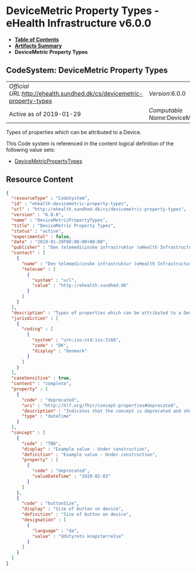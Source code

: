# DeviceMetric Property Types - eHealth Infrastructure v6.0.0

* [**Table of Contents**](toc.md)
* [**Artifacts Summary**](artifacts.md)
* **DeviceMetric Property Types**

## CodeSystem: DeviceMetric Property Types 

| | |
| :--- | :--- |
| *Official URL*:http://ehealth.sundhed.dk/cs/devicemetric-property-types | *Version*:6.0.0 |
| Active as of 2019-01-29 | *Computable Name*:DeviceMetricPropertyTypes |

 
Types of properties which can be attributed to a Device. 

 This Code system is referenced in the content logical definition of the following value sets: 

* [DeviceMetricPropertyTypes](ValueSet-ehealth-devicemetric-property-types.md)



## Resource Content

```json
{
  "resourceType" : "CodeSystem",
  "id" : "ehealth-devicemetric-property-types",
  "url" : "http://ehealth.sundhed.dk/cs/devicemetric-property-types",
  "version" : "6.0.0",
  "name" : "DeviceMetricPropertyTypes",
  "title" : "DeviceMetric Property Types",
  "status" : "active",
  "experimental" : false,
  "date" : "2019-01-29T00:00:00+00:00",
  "publisher" : "Den telemedicinske infrastruktur (eHealth Infrastructure)",
  "contact" : [
    {
      "name" : "Den telemedicinske infrastruktur (eHealth Infrastructure)",
      "telecom" : [
        {
          "system" : "url",
          "value" : "http://ehealth.sundhed.dk"
        }
      ]
    }
  ],
  "description" : "Types of properties which can be attributed to a Device.",
  "jurisdiction" : [
    {
      "coding" : [
        {
          "system" : "urn:iso:std:iso:3166",
          "code" : "DK",
          "display" : "Denmark"
        }
      ]
    }
  ],
  "caseSensitive" : true,
  "content" : "complete",
  "property" : [
    {
      "code" : "deprecated",
      "uri" : "http://hl7.org/fhir/concept-properties#deprecated",
      "description" : "Indicates that the concept is deprecated and should not be used",
      "type" : "dateTime"
    }
  ],
  "concept" : [
    {
      "code" : "TBD",
      "display" : "Example value - Under construction",
      "definition" : "Example value - Under construction",
      "property" : [
        {
          "code" : "deprecated",
          "valueDateTime" : "2020-02-03"
        }
      ]
    },
    {
      "code" : "buttonSize",
      "display" : "Size of button on device",
      "definition" : "Size of button on device",
      "designation" : [
        {
          "language" : "da",
          "value" : "Udstyrets knapstørrelse"
        }
      ]
    }
  ]
}

```

